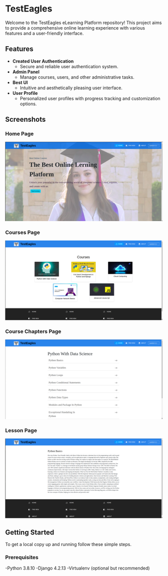 # TestEagles

Welcome to the TestEagles eLearning Platform repository! This project aims to provide a comprehensive online learning experience with various features and a user-friendly interface.

## Features

- **Created User Authentication**
  - Secure and reliable user authentication system.
- **Admin Panel**
  - Manage courses, users, and other administrative tasks.
- **Best UI**
  - Intuitive and aesthetically pleasing user interface.
- **User Profile**
  - Personalized user profiles with progress tracking and customization options.

## Screenshots

### Home Page
![Home Page](courses/static/Images/homePage.png)

### Courses Page
![Courses Page](courses/static/Images/coursePage.png)

### Course Chapters Page
![Course Chapters Page](courses/static/Images/courseLessonPage.png)

### Lesson Page
![Lesson Page](courses/static/Images/LessonPage.png)

## Getting Started

To get a local copy up and running follow these simple steps.

### Prerequisites

-Python 3.8.10
-Django 4.2.13
-Virtualenv (optional but recommended)

